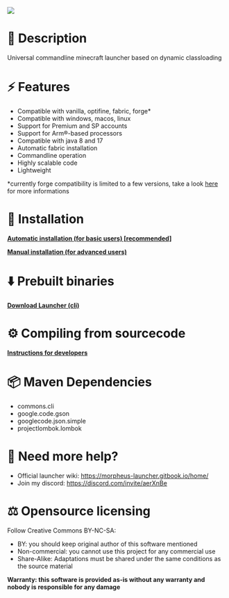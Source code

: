 ![](https://repository-images.githubusercontent.com/728714946/42abb677-a9ff-45e6-820f-d517dc615ec2)

# 📃 Description
Universal commandline minecraft launcher based on dynamic classloading

# ⚡ Features
- Compatible with vanilla, optifine, fabric, forge*
- Compatible with windows, macos, linux
- Support for Premium and SP accounts
- Support for Arm®-based processors
- Compatible with java 8 and 17
- Automatic fabric installation
- Commandline operation
- Highly scalable code
- Lightweight

*currently forge compatibility is limited to a few versions, take a look [here](https://morpheus-launcher.gitbook.io/home/compatibility) for more informations

# 📘 Installation
[**Automatic installation (for basic users) [recommended]**](https://morpheus-launcher.gitbook.io/home/installation/automatic-install)

[**Manual installation (for advanced users)**](https://morpheus-launcher.gitbook.io/home/installation/manual-installation)

# ⬇️ Prebuilt binaries
[**Download Launcher (cli)**](https://morpheuslauncher.it)

# ⚙️ Compiling from sourcecode
[**Instructions for developers**](https://morpheus-launcher.gitbook.io/home/compiling-from-source)

# 📦 Maven Dependencies
- commons.cli
- google.code.gson
- googlecode.json.simple
- projectlombok.lombok

# 📣 Need more help?
- Official launcher wiki: https://morpheus-launcher.gitbook.io/home/
- Join my discord: https://discord.com/invite/aerXnBe

# ⚖️ Opensource licensing
Follow Creative Commons BY-NC-SA:
- BY: you should keep original author of this software mentioned
- Non-commercial: you cannot use this project for any commercial use
- Share-Alike: Adaptations must be shared under the same conditions as the source material

**Warranty: this software is provided as-is without any warranty and nobody is responsible for any damage**
